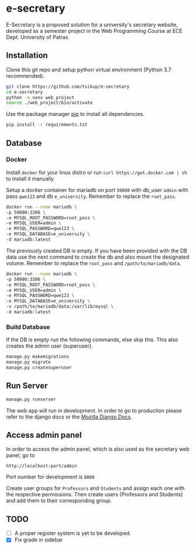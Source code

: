 # e-secretary
E-Secretary is a proposed solution for a university's secretary website, developed as a semester project in the Web Programming Course at ECE Dept. University of Patras

## Installation

Clone this git repo and setup python virtual environment (Python 3.7 recommended).

```bash
git clone https://github.com/tsikup/e-secretary
cd e-secretary
python -m venv web_project
source ./web_project/bin/activate
```

Use the package manager [pip](https://pip.pypa.io/en/stable/) to install all dependencies.

```bash
pip install -r requirements.txt
```

## Database

### Docker

Install `docker` for your linux distro or run `curl https://get.docker.com | sh` to install it manually

Setup a docker container for mariadb on port `50000` with db_user `admin` with pass `qwe123` and db `e_university`. Remember to replace the `root_pass`.

```bash
docker run --name mariadb \
-p 50000:3306 \
-e MYSQL_ROOT_PASSWORD=root_pass \
-e MYSQL_USER=admin \
-e MYSQL_PASSWORD=qwe123 \
-e MYSQL_DATABASE=e_university \
-d mariadb:latest
```

The previously created DB is empty. If you have been provided with the DB data use the next command to create the db and also mount the designated volume. Remember to replace the `root_pass` and `/path/to/mariadb/data`.

```bash
docker run --name mariadb \
-p 50000:3306 \
-e MYSQL_ROOT_PASSWORD=root_pass \
-e MYSQL_USER=admin \
-e MYSQL_PASSWORD=qwe123 \
-e MYSQL_DATABASE=e_university \
-v /path/to/mariadb/data:/var/lib/mysql \
-d mariadb:latest
```

### Build Database

If the DB is empty run the following commands, else skip this. This also creates the admin user (superuser).

```bash
manage.py makemigrations
manage.py migrate
manage.py createsuperuser
```

## Run Server

```bash
manage.py runserver
```

The web app will run in development. In order to go to production please refer to the django docs or the [Mozilla Django Docs](https://developer.mozilla.org/en-US/docs/Learn/Server-side/Django/Deployment).

## Access admin panel

In order to access the admin panel, which is also used as the secretary web panel, go to

`http://localhost:port/admin`

Port number for development is `8000`

Create user groups for `Professors` and `Students` and assign each one with the respective permissions. Then create users (Professors and Students) and add them to their corresponding group.

## TODO

- [ ] A proper register system is yet to be developed.
- [x] Fix grade in sidebar
